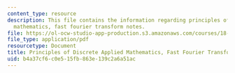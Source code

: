 ```yaml
---
content_type: resource
description: This file contains the information regarding principles of discrete applied
  mathematics, fast fourier transform notes.
file: https://ol-ocw-studio-app-production.s3.amazonaws.com/courses/18-310-principles-of-discrete-applied-mathematics-fall-2013/b4a37cf6c0e515fb863e139c2a6a51ac_MIT18_310F13_Ch17.pdf
file_type: application/pdf
resourcetype: Document
title: Principles of Discrete Applied Mathematics, Fast Fourier Transform Notes
uid: b4a37cf6-c0e5-15fb-863e-139c2a6a51ac
---
```

